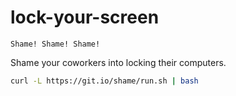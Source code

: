 # lock-your-screen
    Shame! Shame! Shame!

Shame your coworkers into locking their computers.

```bash
curl -L https://git.io/shame/run.sh | bash
```
